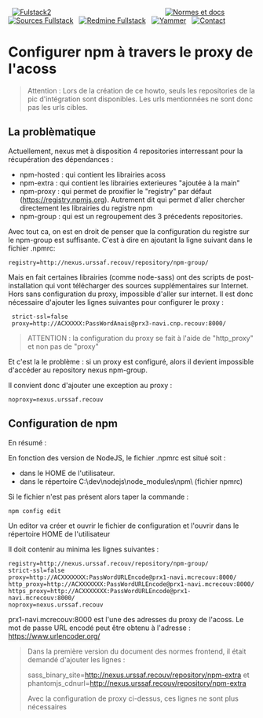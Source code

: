   [![Fulstack2](http://gitlab.altair.recouv/sded/bureau-technique/architecture-expertise-applicative/zone-ressources/images-bt/raw/master/Fullstacklarge.png)](https://recouv.sharepoint.com/sites/bureautechniquedsi-sded/SitePages/Socle-FullStack.aspx) 
                                                         
[![Normes et docs](http://gitlab.altair.recouv/sded/bureau-technique/architecture-expertise-applicative/zone-ressources/images-bt/raw/master/sharepoint-35.png)](https://recouv.sharepoint.com/:f:/r/sites/bureautechniquedsi-sded/Documents%20partages/Architecture%20et%20Expertise%20Applicative/Norme%20Frontend%20Angular%20-%20Bootstrap)  
 [![Sources Fullstack](http://gitlab.altair.recouv/sded/bureau-technique/architecture-expertise-applicative/zone-ressources/images-bt/raw/master/gitlab-35.png)](http://gitlab.altair.recouv/sded/bureau-technique/architecture-expertise-applicative/fullstack/fullstack-spa-intranet)
  [![Redmine Fullstack](http://gitlab.altair.recouv/sded/bureau-technique/architecture-expertise-applicative/zone-ressources/images-bt/raw/master/redmine-35.png)](http://redmine.altair.recouv/projects/devintrafront/issues)
  [![Yammer](http://gitlab.altair.recouv/sded/bureau-technique/architecture-expertise-applicative/zone-ressources/images-bt/raw/master/yammer-35.png)](https://www.yammer.com/recouv.fr/#/threads/inGroup?type=in_group&feedId=16003777&view=all)
  [![Contact](http://gitlab.altair.recouv/sded/bureau-technique/architecture-expertise-applicative/zone-ressources/images-bt/raw/master/email-35.png)](mailto:ac750-dsi-sded-bt-aea@acoss.fr)

# Configurer npm à travers le proxy de l'acoss

> Attention : Lors de la création de ce howto, seuls les repositories de la pic d'intégration sont disponibles. Les urls mentionnées ne sont donc pas les urls cibles.


## La problèmatique

Actuellement, nexus met à disposition 4 repositories interressant pour la récupération des dépendances :
* npm-hosted : qui contient les librairies acoss
* npm-extra : qui contient les librairies exterieures "ajoutée à la main"
* npm-proxy : qui permet de proxifier le "registry" par défaut (https://registry.npmjs.org). Autrement  dit qui permet d'aller chercher directement les librairies du registre npm
* npm-group : qui est un regroupement des 3 précedents repositories.

Avec tout ca, on est en droit de penser que la configuration du registre sur le npm-group est suffisante. C'est à dire en ajoutant la ligne suivant dans le fichier .npmrc: 

    registry=http://nexus.urssaf.recouv/repository/npm-group/

Mais en fait certaines librairies (comme node-sass) ont des scripts de post-installation qui vont télécharger des sources supplémentaires sur Internet. Hors sans configuration du proxy, impossible d'aller sur internet. Il est donc nécessaire d'ajouter les lignes suivantes pour configurer le proxy : 

     strict-ssl=false
     proxy=http://ACXXXXX:PassWordAnais@prx3-navi.cnp.recouv:8000/

> ATTENTION : la configuration du proxy se fait à l'aide de "http_proxy" et non pas de "proxy"

Et c'est la le problème : si un proxy est configuré, alors il devient impossible d'accéder au repository nexus npm-group.

Il convient donc d'ajouter une exception au proxy : 

    noproxy=nexus.urssaf.recouv


## Configuration de npm 

En résumé : 

En fonction des version de NodeJS, le fichier .npmrc est situé soit :
* dans le HOME de l'utilisateur.
* dans le répertoire C:\dev\nodejs\node_modules\npm\ (fichier npmrc)

Si le fichier n'est pas présent alors taper la commande :

    npm config edit
	
Un editor va créer et ouvrir le fichier de configuration et l'ouvrir dans le répertoire HOME de l'utilisateur

Il doit contenir au minima les lignes suivantes : 

    registry=http://nexus.urssaf.recouv/repository/npm-group/
    strict-ssl=false
    proxy=http://ACXXXXXXX:PassWordURLEncode@prx1-navi.mcrecouv:8000/
    http_proxy=http://ACXXXXXXX:PassWordURLEncode@prx1-navi.mcrecouv:8000/
	https_proxy=http://ACXXXXXXX:PassWordURLEncode@prx1-navi.mcrecouv:8000/
    noproxy=nexus.urssaf.recouv

prx1-navi.mcrecouv:8000 est l'une des adresses du proxy de l'acoss.
Le mot de passe URL encodé peut être obtenu à l'adresse : https://www.urlencoder.org/

> Dans la première version du document des normes frontend, il était demandé d'ajouter les lignes : 
> 
> sass_binary_site=http://nexus.urssaf.recouv/repository/npm-extra
>et 
>phantomjs_cdnurl=http://nexus.urssaf.recouv/repository/npm-extra
>
> Avec la configuration de proxy ci-dessus, ces lignes ne sont plus nécessaires







